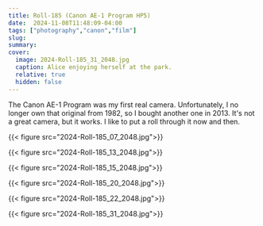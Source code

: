 ```yaml
---
title: Roll-185 (Canon AE-1 Program HP5)
date:  2024-11-08T11:48:09-04:00
tags: ["photography","canon","film"]
slug: 
summary: 
cover:
  image: 2024-Roll-185_31_2048.jpg
  caption: Alice enjoying herself at the park.
  relative: true
  hidden: false
---
```



The Canon AE-1 Program was my first real camera. Unfortunately, I no longer own that original from 1982, so I bought another one in 2013. It's not a great camera, but it works. I like to put a roll through it now and then.


{{< figure src="2024-Roll-185_07_2048.jpg">}}

{{< figure src="2024-Roll-185_13_2048.jpg">}}

{{< figure src="2024-Roll-185_15_2048.jpg">}}

{{< figure src="2024-Roll-185_20_2048.jpg">}}

{{< figure src="2024-Roll-185_22_2048.jpg">}}

{{< figure src="2024-Roll-185_31_2048.jpg">}}